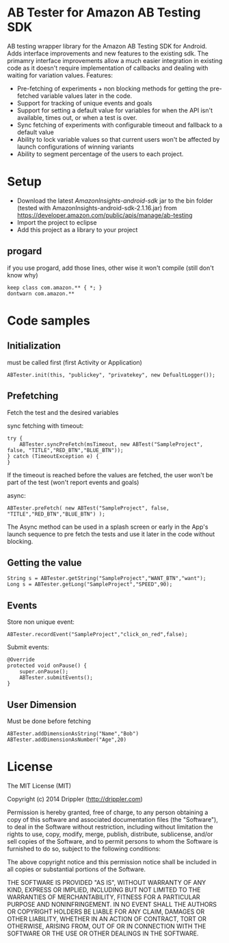 AB Tester for Amazon AB Testing SDK
==============
AB testing wrapper library for the Amazon AB Testing SDK for Android. Adds interface improvements and new features to the existing sdk. The primamry interface improvements allow a much easier integration in existing code as it doesn't require implementation of callbacks and dealing with waiting for variation values.
Features:
- Pre-fetching of experiments + non blocking methods for getting the pre-fetched variable values later in the code.
- Support for tracking of unique events and goals
- Support for setting a default value for variables for when the API isn't available, times out, or when a test is over.
- Sync fetching of experiments with configurable timeout and fallback to a default value
- Ability to lock variable values so that current users won't be affected by launch configurations of winning variants
- Ability to segment percentage of the users to each project.

Setup
==============

- Download the latest *AmazonInsights-android-sdk* jar to the bin folder (tested with AmazonInsights-android-sdk-2.1.16.jar) from https://developer.amazon.com/public/apis/manage/ab-testing
- Import the project to eclipse
- Add this project as a library to your project

progard
--------------
if you use progard, add those lines, other wise it won't compile (still don't know why)

	keep class com.amazon.** { *; }
	dontwarn com.amazon.**


Code samples
==============

Initialization 
--------------
must be called first (first Activity or Application)

	ABTester.init(this, "publickey", "privatekey", new DefualtLogger());
	
Prefetching
--------------
Fetch the test and the desired variables

sync fetching with timeout:

	try {
		ABTester.syncPreFetch(msTimeout, new ABTest("SampleProject", false, "TITLE","RED_BTN","BLUE_BTN"));
	} catch (TimeoutException e) {
	}
	
If the timeout is reached before the values are fetched, the user won't be part of the test (won't report events and goals)
	
async:

	ABTester.preFetch( new ABTest("SampleProject", false, "TITLE","RED_BTN","BLUE_BTN") );
	
The Async method can be used in a splash screen or early in the App's launch sequence to pre fetch the tests and use it later in the code without blocking. 
	
Getting the value
--------------

	String s = ABTester.getString("SampleProject","WANT_BTN","want");
	Long s = ABTester.getLong("SampleProject","SPEED",90);
	
Events
--------------
Store non unique event:

	ABTester.recordEvent("SampleProject","click_on_red",false);

	
Submit events:

	@Override
	protected void onPause() {
		super.onPause();
		ABTester.submitEvents();
	}
	
User Dimension
--------------
Must be done before fetching

	ABTester.addDimensionAsString("Name","Bob")
	ABTester.addDimensionAsNumber("Age",20)
	

License
==============
The MIT License (MIT)

Copyright (c) 2014 Drippler (http://drippler.com)

Permission is hereby granted, free of charge, to any person obtaining a copy
of this software and associated documentation files (the "Software"), to deal
in the Software without restriction, including without limitation the rights
to use, copy, modify, merge, publish, distribute, sublicense, and/or sell
copies of the Software, and to permit persons to whom the Software is
furnished to do so, subject to the following conditions:

The above copyright notice and this permission notice shall be included in
all copies or substantial portions of the Software.

THE SOFTWARE IS PROVIDED "AS IS", WITHOUT WARRANTY OF ANY KIND, EXPRESS OR
IMPLIED, INCLUDING BUT NOT LIMITED TO THE WARRANTIES OF MERCHANTABILITY,
FITNESS FOR A PARTICULAR PURPOSE AND NONINFRINGEMENT. IN NO EVENT SHALL THE
AUTHORS OR COPYRIGHT HOLDERS BE LIABLE FOR ANY CLAIM, DAMAGES OR OTHER
LIABILITY, WHETHER IN AN ACTION OF CONTRACT, TORT OR OTHERWISE, ARISING FROM,
OUT OF OR IN CONNECTION WITH THE SOFTWARE OR THE USE OR OTHER DEALINGS IN
THE SOFTWARE.
